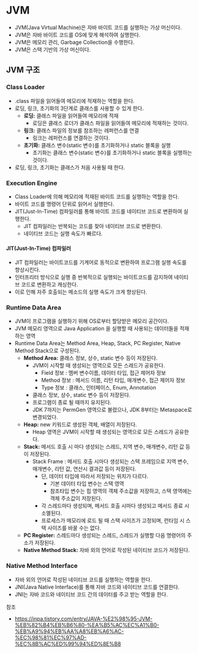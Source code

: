 # JVM

- JVM(Java Virtual Machine)은 자바 바이트 코드를 실행하는 가상 머신이다.
- JVM은 자바 바이트 코드를 OS에 맞게 해석하여 실행한다.
- JVM은 메모리 관리, Garbage Collection을 수행한다.
- JVM은 스택 기반의 가상 머신이다.

## JVM 구조

### Class Loader
- .class 파일을 읽어들여 메모리에 적재하는 역할을 한다.
- 로딩, 링크, 초기화의 3단계로 클래스를 사용할 수 있게 한다.
    - **로딩:** 클래스 파일을 읽어들여 메모리에 적재
        - 로딩은 클래스 로더가 클래스 파일을 읽어들여 메모리에 적재하는 것이다.
    - **링크:** 클래스 파일의 정보를 참조하는 레퍼런스를 연결
        - 링크는 레퍼런스를 연결하는 것이다.
    - **초기화:** 클래스 변수(static 변수)를 초기화하거나 static 블록을 실행
        - 초기화는 클래스 변수(static 변수)를 초기화하거나 static 블록을 실행하는 것이다.
- 로딩, 링크, 초기화는 클래스가 처음 사용될 때 한다.

### Execution Engine
- Class Loader에 의해 메모리에 적재된 바이트 코드를 실행하는 역할을 한다.
- 바이트 코드를 명령어 단위로 읽어서 실행한다.
- JIT(Just-In-Time) 컴파일러를 통해 바이트 코드를 네이티브 코드로 변환하여 실행한다.
    - JIT 컴파일러는 반복되는 코드를 찾아 네이티브 코드로 변환한다.
    - 네이티브 코드는 실행 속도가 빠르다.
#### JIT(Just-In-Time) 컴파일러
- JIT 컴파일러는 바이트코드를 기계어로 동적으로 변환하여 프로그램 실행 속도를 향상시킨다.
- 인터프리터 방식으로 실행 중 반복적으로 실행되는 바이트코드를 감지하여 네이티브 코드로 변환하고 캐싱한다.
- 이로 인해 자주 호출되는 메소드의 실행 속도가 크게 향상된다.

### Runtime Data Area
- JVM이 프로그램을 실행하기 위해 OS로부터 할당받은 메모리 공간이다.
- JVM 메모리 영역으로 Java Application 을 실행할 때 사용되는 데이터들을 적재하는 영역
- Runtime Data Area는 Method Area, Heap, Stack, PC Register, Native Method Stack으로 구성된다.
    - **Method Area:** 클래스 정보, 상수, static 변수 등이 저장된다.
        - JVM이 시작할 때 생성되는 영역으로 모든 스레드가 공유한다.
            - Field 정보 : 멤버 변수이름, 데이터 타입, 접근 제어자 정보
            - Method 정보 : 메서드 이름, 리턴 타입, 매개변수, 접근 제어자 정보
            - Type 정보 : 클래스, 인터페이스, Enum, Annotation
        - 클래스 정보, 상수, static 변수 등이 저장된다.
        - 프로그램이 종료 될 때까지 유지된다.
        - JDK 7까지는 PermGen 영역으로 불렸으나, JDK 8부터는 Metaspace로 변경되었다.
    - **Heap:** new 키워드로 생성된 객체, 배열이 저장된다.
        - Heap 영역은 JVM이 시작할 때 생성되는 영역으로 모든 스레드가 공유한다.
    - **Stack:** 메서드 호출 시 마다 생성되는 스레드, 지역 변수, 매개변수, 리턴 값 등이 저장된다.
        - Stack Frame : 메서드 호출 시마다 생성되는 스택 프레임으로 지역 변수, 매개변수, 리턴 값, 연산시 결과값 등이 저장된다.
            - 단, 데이터 타입에 따라서 저장되는 위치가 다르다.
                - 기본 데이터 타입 변수는 스택 영역
                - 참조타입 변수는 힙 영역의 객체 주소값을 저장하고, 스택 영역에는 객체 주소값이 저장된다.
            - 각 스레드마다 생성되며, 메서드 호출 시마다 생성되고 메서드 종료 시 소멸된다.
            - 프로세스가 메모리에 로드 될 때 스택 사이즈가 고정되며, 런타임 시 스택 사이즈를 바꿀 수는 없다.
    - **PC Register:** 스레드마다 생성되는 스레드, 스레드가 실행할 다음 명령어의 주소가 저장된다.
    - **Native Method Stack:** 자바 외의 언어로 작성된 네이티브 코드가 저장된다.

### Native Method Interface
- 자바 외의 언어로 작성된 네이티브 코드를 실행하는 역할을 한다.
- JNI(Java Native Interface)를 통해 자바 코드와 네이티브 코드를 연결한다.
- JNI는 자바 코드와 네이티브 코드 간의 데이터를 주고 받는 역할을 한다.




참조
- https://inpa.tistory.com/entry/JAVA-%E2%98%95-JVM-%EB%82%B4%EB%B6%80-%EA%B5%AC%EC%A1%B0-%EB%A9%94%EB%AA%A8%EB%A6%AC-%EC%98%81%EC%97%AD-%EC%8B%AC%ED%99%94%ED%8E%B8